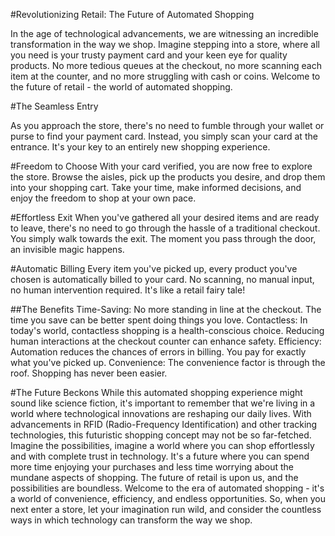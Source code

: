 #Revolutionizing Retail: The Future of Automated Shopping

In the age of technological advancements, we are witnessing an incredible transformation in the way we shop. Imagine stepping into a store, where all you need is your trusty payment card and your keen eye for quality products. No more tedious queues at the checkout, no more scanning each item at the counter, and no more struggling with cash or coins. Welcome to the future of retail - the world of automated shopping.

#The Seamless Entry
	
As you approach the store, there's no need to fumble through your wallet or purse to find your payment card. Instead, you simply scan your card at the entrance. It's your key to an entirely new shopping experience.

#Freedom to Choose
With your card verified, you are now free to explore the store. Browse the aisles, pick up the products you desire, and drop them into your shopping cart. Take your time, make informed decisions, and enjoy the freedom to shop at your own pace.

#Effortless Exit
When you've gathered all your desired items and are ready to leave, there's no need to go through the hassle of a traditional checkout. You simply walk towards the exit. The moment you pass through the door, an invisible magic happens.

#Automatic Billing
Every item you've picked up, every product you've chosen is automatically billed to your card. No scanning, no manual input, no human intervention required. It's like a retail fairy tale!

##The Benefits
Time-Saving: No more standing in line at the checkout. The time you save can be better spent doing things you love.
Contactless: In today's world, contactless shopping is a health-conscious choice. Reducing human interactions at the checkout counter can enhance safety.
Efficiency: Automation reduces the chances of errors in billing. You pay for exactly what you've picked up.
Convenience: The convenience factor is through the roof. Shopping has never been easier.

#The Future Beckons
	While this automated shopping experience might sound like science fiction, it's important to remember that we're living in a world where technological innovations are reshaping our daily lives. With advancements in RFID (Radio-Frequency Identification) and other tracking technologies, this futuristic shopping concept may not be so far-fetched.
Imagine the possibilities, imagine a world where you can shop effortlessly and with complete trust in technology. It's a future where you can spend more time enjoying your purchases and less time worrying about the mundane aspects of shopping.
The future of retail is upon us, and the possibilities are boundless. Welcome to the era of automated shopping - it's a world of convenience, efficiency, and endless opportunities. So, when you next enter a store, let your imagination run wild, and consider the countless ways in which technology can transform the way we shop.
